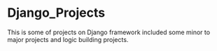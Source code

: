 # Django_Projects

This is some of projects on Django framework
included some minor to major projects
and logic building projects.
